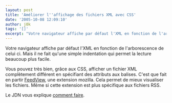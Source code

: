 ```yaml
---
layout: post
title: 'Améliorer l''affichage des fichiers XML avec CSS'
date: '2005-10-08 12:09:10'
author: j0k
tags: '[]'
excerpt: "Votre navigateur affiche par défaut l'XML en fonction de l'arborescence de celui ci. Mais il ne fait qu'une simple indentation qui permet la lecture beaucoup plus facile.     \nVous pouvez très bien, grâce aux CSS, afficher un fichier XML complètement différent en spécifiant des attributs aux balises.   C'est que fait en partir      …"
---
```


Votre navigateur affiche par défaut l'XML en fonction de l'arborescence de celui ci. Mais il ne fait qu'une simple indentation qui permet la lecture beaucoup plus facile.

Vous pouvez très bien, grâce aux CSS, afficher un fichier XML complètement différent en spécifiant des attributs aux balises.   C'est que fait en partir [FeedView](http://r1cky.com/img/feedview.png), une extension mozilla. Cela permet de mieux visualiser les fichiers. Même si cette extension est plus spécifique aux fichiers RSS.

Le JDN vous explique [comment faire](http://developpeur.journaldunet.com/tutoriel/css/050927-css-xml.shtml).
